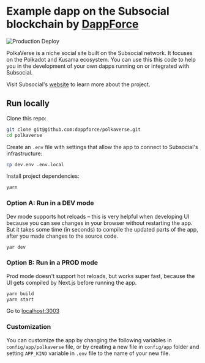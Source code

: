 # Example dapp on the Subsocial blockchain by [DappForce](https://github.com/dappforce)
![Production Deploy](https://github.com/dappforce/polkaverse/actions/workflows/build-deploy.yml/badge.svg)

PolkaVerse is a niche social site built on the Subsocial network. It focuses on the Polkadot and Kusama ecosystem. You can use this this code to help you in the development of your own dapps running on or integrated with Subsocial.

Visit Subsocial's [website](https://subsocial.network) to learn more about the project.

## Run locally

Clone this repo:

```sh
git clone git@github.com:dappforce/polkaverse.git
cd polkaverse
```

Create an `.env` file with settings that allow the app to connect to Subsocial's infrastructure:

```sh
cp dev.env .env.local
```

Install project dependencies:

```sh
yarn
```

### Option A: Run in a DEV mode

Dev mode supports hot reloads – this is very helpful when developing UI because you can see changes in your browser without restarting the app. But it takes some time (in seconds) to compile the updated parts of the app, after you made changes to the source code.

```sh
yar dev
```

### Option B: Run in a PROD mode

Prod mode doesn't support hot reloads, but works super fast, because the UI gets compiled by Next.js before running the app.

```sh
yarn build
yarn start
```

Go to [localhost:3003](http://localhost:3003)

### Customization

You can customize the app by changing the following variables in `config/app/polkaverse` file, or by creating a new file in `config/app` folder and setting `APP_KIND` variable in `.env` file to the name of your new file.
